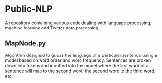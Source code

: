 # Public-NLP

A repository containing various code dealing with language processing, machine learning and Twitter data processing. 

## MapNode.py

Algorithm designed to guess the language of a particular sentence using a model based on word order and word frequency. Sentences are broken down into tokens and inputted into the model where the first word of a sentence will map to the second word, the second word to the third word, etc. 

